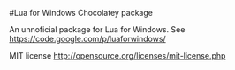 #Lua for Windows Chocolatey package

An unnoficial package for Lua for Windows.
See https://code.google.com/p/luaforwindows/

MIT license
http://opensource.org/licenses/mit-license.php

